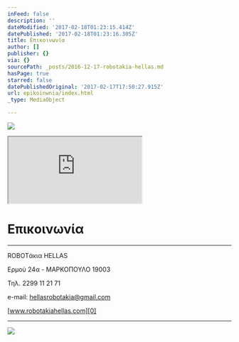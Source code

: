 ```yaml
---
inFeed: false
description: ''
dateModified: '2017-02-18T01:23:15.414Z'
datePublished: '2017-02-18T01:23:16.305Z'
title: Επικοινωνία
author: []
publisher: {}
via: {}
sourcePath: _posts/2016-12-17-robotakia-hellas.md
hasPage: true
starred: false
datePublishedOriginal: '2017-02-17T17:50:27.915Z'
url: epikoinwnia/index.html
_type: MediaObject

---
```

![](https://the-grid-user-content.s3-us-west-2.amazonaws.com/f140ad8c-1dfb-4e2d-825a-8fee7d8aab10.gif)

<iframe src="https://the-grid.github.io/ed-location/?latitude=37.88410079231863&amp;longitude=23.93101215362549&amp;zoom=17" style=""></iframe>

# Επικοινωνία

---

ROBOTάκια HELLAS

Ερμού 24α - ΜΑΡΚΟΠΟΥΛΟ 19003

Τηλ. 2299 11 21 71

e-mail: hellasrobotakia@gmail.com

[www.robotakiahellas.com][0]

---

![](https://the-grid-user-content.s3-us-west-2.amazonaws.com/4a4c835c-2421-49e3-a4f3-fde5432e0686.gif)

[0]: http://www.robotakiahellas.com/